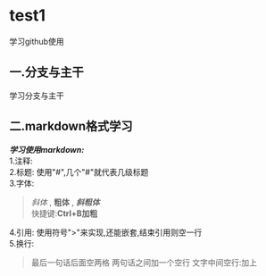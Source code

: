 # test1
学习github使用
## 一.分支与主干
学习分支与主干
## 二.markdown格式学习
***学习使用markdown:***  
1.注释:<!--
整段整段的不可见内容,也就是注释-->  
2.标题:
使用"#",几个"#"就代表几级标题  
3.字体:
>*斜体* , **粗体** , ***斜粗体***  
>快捷键:**Ctrl+B加粗**  

4.引用:
使用符号">"来实现,还能嵌套,结束引用则空一行  
5.换行:
>最后一句话后面空两格
>两句话之间加一个空行
>文字中间空行:加上<br/>

